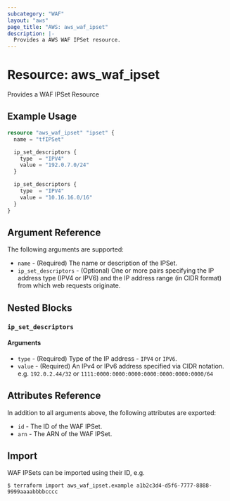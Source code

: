 ```yaml
---
subcategory: "WAF"
layout: "aws"
page_title: "AWS: aws_waf_ipset"
description: |-
  Provides a AWS WAF IPSet resource.
---
```


# Resource: aws_waf_ipset

Provides a WAF IPSet Resource

## Example Usage

```terraform
resource "aws_waf_ipset" "ipset" {
  name = "tfIPSet"

  ip_set_descriptors {
    type  = "IPV4"
    value = "192.0.7.0/24"
  }

  ip_set_descriptors {
    type  = "IPV4"
    value = "10.16.16.0/16"
  }
}
```

## Argument Reference

The following arguments are supported:

* `name` - (Required) The name or description of the IPSet.
* `ip_set_descriptors` - (Optional) One or more pairs specifying the IP address type (IPV4 or IPV6) and the IP address range (in CIDR format) from which web requests originate.

## Nested Blocks

### `ip_set_descriptors`

#### Arguments

* `type` - (Required) Type of the IP address - `IPV4` or `IPV6`.
* `value` - (Required) An IPv4 or IPv6 address specified via CIDR notation. e.g. `192.0.2.44/32` or `1111:0000:0000:0000:0000:0000:0000:0000/64`

## Attributes Reference

In addition to all arguments above, the following attributes are exported:

* `id` - The ID of the WAF IPSet.
* `arn` - The ARN of the WAF IPSet.

## Import

WAF IPSets can be imported using their ID, e.g.

```
$ terraform import aws_waf_ipset.example a1b2c3d4-d5f6-7777-8888-9999aaaabbbbcccc
```
